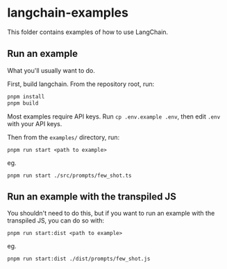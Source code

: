 # langchain-examples

This folder contains examples of how to use LangChain.

## Run an example

What you'll usually want to do.

First, build langchain. From the repository root, run:

```sh
pnpm install
pnpm build
```

Most examples require API keys. Run `cp .env.example .env`, then edit `.env` with your API keys.

Then from the `examples/` directory, run:

`pnpm run start <path to example>`

eg.

`pnpm run start ./src/prompts/few_shot.ts`

## Run an example with the transpiled JS

You shouldn't need to do this, but if you want to run an example with the transpiled JS, you can do so with:

`pnpm run start:dist <path to example>`

eg.

`pnpm run start:dist ./dist/prompts/few_shot.js`
